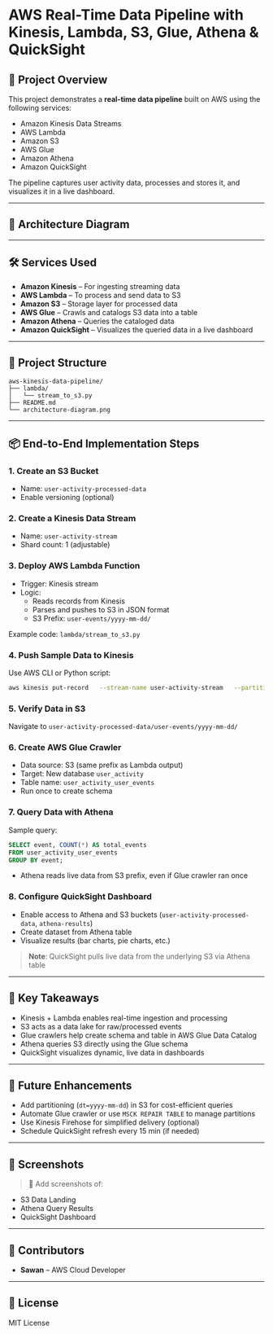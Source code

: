 
# AWS Real-Time Data Pipeline with Kinesis, Lambda, S3, Glue, Athena & QuickSight

## 🚀 Project Overview

This project demonstrates a **real-time data pipeline** built on AWS using the following services:

- Amazon Kinesis Data Streams
- AWS Lambda
- Amazon S3
- AWS Glue
- Amazon Athena
- Amazon QuickSight

The pipeline captures user activity data, processes and stores it, and visualizes it in a live dashboard.

---

## 📌 Architecture Diagram



---

## 🛠️ Services Used

- **Amazon Kinesis** – For ingesting streaming data
- **AWS Lambda** – To process and send data to S3
- **Amazon S3** – Storage layer for processed data
- **AWS Glue** – Crawls and catalogs S3 data into a table
- **Amazon Athena** – Queries the cataloged data
- **Amazon QuickSight** – Visualizes the queried data in a live dashboard

---

## 📂 Project Structure

```
aws-kinesis-data-pipeline/
├── lambda/
│   └── stream_to_s3.py
├── README.md
└── architecture-diagram.png
```

---

## 📦 End-to-End Implementation Steps

### 1. **Create an S3 Bucket**

- Name: `user-activity-processed-data`
- Enable versioning (optional)

### 2. **Create a Kinesis Data Stream**

- Name: `user-activity-stream`
- Shard count: 1 (adjustable)

### 3. **Deploy AWS Lambda Function**

- Trigger: Kinesis stream
- Logic:
  - Reads records from Kinesis
  - Parses and pushes to S3 in JSON format
  - S3 Prefix: `user-events/yyyy-mm-dd/`

Example code: `lambda/stream_to_s3.py`

### 4. **Push Sample Data to Kinesis**

Use AWS CLI or Python script:

```bash
aws kinesis put-record   --stream-name user-activity-stream   --partition-key 1234   --data '{"event": "login", "user_id": "u1"}'
```

### 5. **Verify Data in S3**

Navigate to `user-activity-processed-data/user-events/yyyy-mm-dd/`

### 6. **Create AWS Glue Crawler**

- Data source: S3 (same prefix as Lambda output)
- Target: New database `user_activity`
- Table name: `user_activity_user_events`
- Run once to create schema

### 7. **Query Data with Athena**

Sample query:

```sql
SELECT event, COUNT(*) AS total_events
FROM user_activity_user_events
GROUP BY event;
```

- Athena reads live data from S3 prefix, even if Glue crawler ran once

### 8. **Configure QuickSight Dashboard**

- Enable access to Athena and S3 buckets (`user-activity-processed-data`, `athena-results`)
- Create dataset from Athena table
- Visualize results (bar charts, pie charts, etc.)

> **Note**: QuickSight pulls live data from the underlying S3 via Athena table

---

## 🧠 Key Takeaways

- Kinesis + Lambda enables real-time ingestion and processing
- S3 acts as a data lake for raw/processed events
- Glue crawlers help create schema and table in AWS Glue Data Catalog
- Athena queries S3 directly using the Glue schema
- QuickSight visualizes dynamic, live data in dashboards

---

## 🧹 Future Enhancements

- Add partitioning (`dt=yyyy-mm-dd`) in S3 for cost-efficient queries
- Automate Glue crawler or use `MSCK REPAIR TABLE` to manage partitions
- Use Kinesis Firehose for simplified delivery (optional)
- Schedule QuickSight refresh every 15 min (if needed)

---

## 📸 Screenshots

> 📁 Add screenshots of:

- S3 Data Landing
- Athena Query Results
- QuickSight Dashboard

---

## 🤝 Contributors

- **Sawan** – AWS Cloud Developer

---

## 📄 License

MIT License
